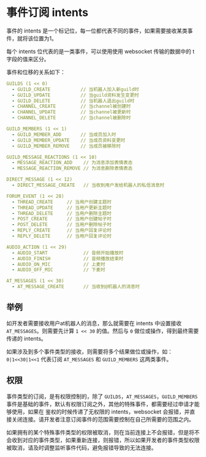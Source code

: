 # 事件订阅 intents

事件的 intents 是一个标记位，每一位都代表不同的事件，如果需要接收某类事件，就将该位置为1。

每个 intents 位代表的是一类事件，可以使用使用 websocket 传输的数据中的 t 字段的值来区分。

事件和位移的关系如下：

```yaml
GUILDS (1 << 0) 
  - GUILD_CREATE           // 当机器人加入新guild时
  - GUILD_UPDATE           // 当guild资料发生变更时
  - GUILD_DELETE           // 当机器人退出guild时
  - CHANNEL_CREATE         // 当channel被创建时
  - CHANNEL_UPDATE         // 当channel被更新时
  - CHANNEL_DELETE         // 当channel被删除时

GUILD_MEMBERS (1 << 1)
  - GUILD_MEMBER_ADD       // 当成员加入时
  - GUILD_MEMBER_UPDATE    // 当成员资料变更时
  - GUILD_MEMBER_REMOVE    // 当成员被移除时

GUILD_MESSAGE_REACTIONS (1 << 10)
  - MESSAGE_REACTION_ADD    // 为消息添加表情表态
  - MESSAGE_REACTION_REMOVE // 为消息删除表情表态

DIRECT_MESSAGE (1 << 12)
  - DIRECT_MESSAGE_CREATE   // 当收到用户发给机器人的私信消息时

FORUM_EVENT (1 << 28)
  - THREAD_CREATE     // 当用户创建主题时
  - THREAD_UPDATE     // 当用户更新主题时
  - THREAD_DELETE     // 当用户删除主题时
  - POST_CREATE       // 当用户创建帖子时
  - POST_DELETE       // 当用户删除帖子时
  - REPLY_CREATE      // 当用户回复评论时
  - REPLY_DELETE      // 当用户回复评论时

AUDIO_ACTION (1 << 29)
  - AUDIO_START             // 音频开始播放时
  - AUDIO_FINISH            // 音频播放结束时
  - AUDIO_ON_MIC            // 上麦时
  - AUDIO_OFF_MIC           // 下麦时

AT_MESSAGES (1 << 30)
  - AT_MESSAGE_CREATE       // 当收到@机器人的消息时

```

## 举例

如开发者需要接收用户at机器人的消息，那么就需要在 intents 中设置接收 `AT_MESSAGES`。则需要先计算 `1 << 30` 的值。然后与 `0` 做位或操作，得到最终需要传递的 intents。

如果涉及到多个事件类型的接收，则需要将多个结果做位或操作，如：`0|1<<30|1<<1` 代表订阅 `AT_MESSAGES` 和 `GUILD_MEMBERS` 这两类事件。

## 权限

事件类型的订阅，是有权限控制的，除了 `GUILDS`，`AT_MESSAGES`，`GUILD_MEMBERS` 事件是基础的事件，默认有权限订阅之外，其他的特殊事件，都需要经过申请才能够使用，如果在
鉴权的时候传递了无权限的 intents，websocket 会报错，并直接关闭连接。请开发者注意订阅事件的范围需要控制在自己所需要的范围之内。

如果拥有的某个特殊事件类型的权限被取消，则在当前连接上不会报错，但是将不会收到对应的事件类型，如果重新连接，则报错，所以如果开发者的事件类型权限被取消，请及时调整监听事件代码，避免报错导致的无法连接。